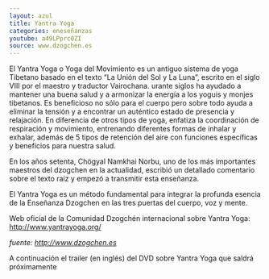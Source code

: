 ```yaml
---
layout: azul
title: Yantra Yoga
categories: eneseñanzas
youtube: a49LPprc0ZI
source: www.dzogchen.es
---
```

El Yantra Yoga o Yoga del Movimiento es un antiguo sistema de yoga Tibetano basado en el texto “La Unión del Sol y La Luna”, escrito en el siglo VIII por el maestro y traductor Vairochana.
urante siglos ha ayudado a mantener una buena salud y a armonizar la energía a los yoguis y monjes tibetanos.
Es beneficioso no sólo para el cuerpo pero sobre todo ayuda a eliminar la tensión y a encontrar un auténtico estado de presencia y relajación.
En diferencia de otros tipos de yoga, enfatiza la coordinación de respiración y movimiento, entrenando diferentes formas de inhalar y exhalar, además de 5 tipos de retención del aire con funciones específicas y beneficios para nuestra salud.

En los años setenta, Chögyal Namkhai Norbu, uno de los más importantes maestros del dzogchen en la actualidad, escribió un detallado comentario sobre el texto raíz y empezó a transmitir esta enseñanza.

El Yantra Yoga es un método fundamental para integrar la profunda esencia de la Enseñanza Dzogchen en las tres puertas del cuerpo, voz y mente.

Web oficial de la Comunidad Dzogchén internacional sobre Yantra Yoga: <http://www.yantrayoga.org/>

*fuente: <http://www.dzogchen.es>*

A continuación el trailer (en inglés) del DVD sobre Yantra Yoga que saldrá próximamente
 
